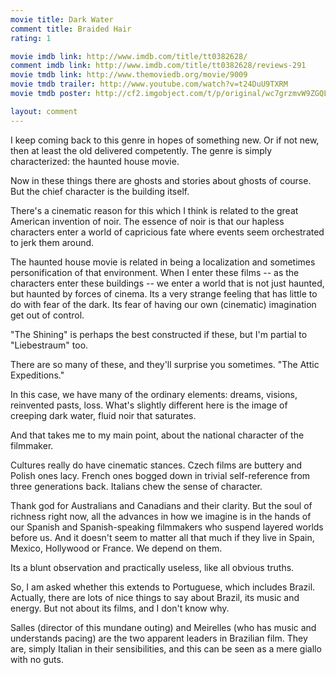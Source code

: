 ```yaml
---
movie title: Dark Water
comment title: Braided Hair
rating: 1

movie imdb link: http://www.imdb.com/title/tt0382628/
comment imdb link: http://www.imdb.com/title/tt0382628/reviews-291
movie tmdb link: http://www.themoviedb.org/movie/9009
movie tmdb trailer: http://www.youtube.com/watch?v=t24DuU9TXRM
movie tmdb poster: http://cf2.imgobject.com/t/p/original/wc7grzmvW9ZGQL8a8rYrjvr0PX6.jpg

layout: comment
---
```


I keep coming back to this genre in hopes of something new. Or if not new, then at least the old delivered competently. The genre is simply characterized: the haunted house movie.

Now in these things there are ghosts and stories about ghosts of course. But the chief character is the building itself.

There's a cinematic reason for this which I think is related to the great American invention of noir. The essence of noir is that our hapless characters enter a world of capricious fate where events seem orchestrated to jerk them around.

The haunted house movie is related in being a localization and sometimes personification of that environment. When I enter these films -- as the characters enter these buildings -- we enter a world that is not just haunted, but haunted by forces of cinema. Its a very strange feeling that has little to do with fear of the dark. Its fear of having our own (cinematic) imagination get out of control. 

"The Shining" is perhaps the best constructed if these, but I'm partial to "Liebestraum" too.

There are so many of these, and they'll surprise you sometimes. "The Attic Expeditions."

In this case, we have many of the ordinary elements: dreams, visions, reinvented pasts, loss. What's slightly different here is the image of creeping dark water, fluid noir that saturates.

And that takes me to my main point, about the national character of the filmmaker.

Cultures really do have cinematic stances. Czech films are buttery and Polish ones lacy. French ones bogged down in trivial self-reference from three generations back. Italians chew the sense of character.

Thank god for Australians and Canadians and their clarity. But the soul of richness right now, all the advances in how we imagine is in the hands of our Spanish and Spanish-speaking filmmakers who suspend layered worlds before us. And it doesn't seem to matter all that much if they live in Spain, Mexico, Hollywood or France. We depend on them.

Its a blunt observation and practically useless, like all obvious truths.

So, I am asked whether this extends to Portuguese, which includes Brazil. Actually, there are lots of nice things to say about Brazil, its music and energy. But not about its films, and I don't know why.

Salles (director of this mundane outing) and Meirelles (who has music and understands pacing) are the two apparent leaders in Brazilian film. They are, simply Italian in their sensibilities, and this can be seen as a mere giallo with no guts.